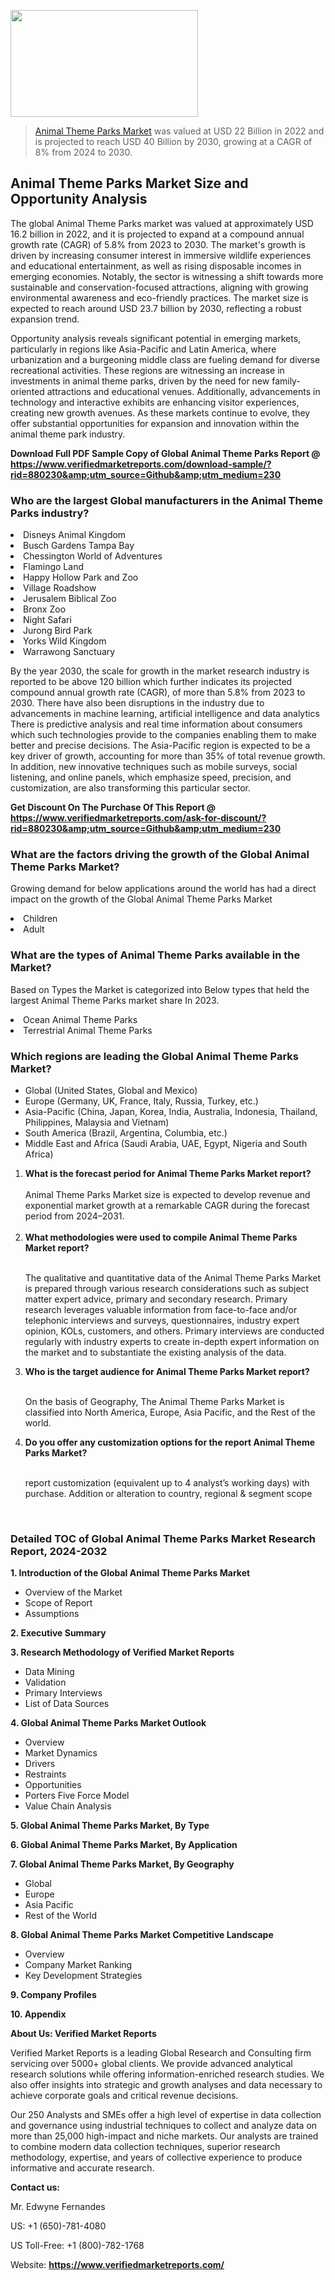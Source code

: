<img src="https://ffe5etoiles.com/wp-content/uploads/2024/12/MST1-300x171.png" alt="" width="300" height="171" class="alignnone size-medium wp-image-20088" /><blockquote><p><p><a href="https://www.verifiedmarketreports.com/download-sample/?rid=880230&utm_source=Github&utm_medium=230" target="_blank">Animal Theme Parks Market</a> was valued at USD 22 Billion in 2022 and is projected to reach USD 40 Billion by 2030, growing at a CAGR of 8% from 2024 to 2030.</p></blockquote><p><h2>Animal Theme Parks Market Size and Opportunity Analysis</h2><p>The global Animal Theme Parks market was valued at approximately USD 16.2 billion in 2022, and it is projected to expand at a compound annual growth rate (CAGR) of 5.8% from 2023 to 2030. The market's growth is driven by increasing consumer interest in immersive wildlife experiences and educational entertainment, as well as rising disposable incomes in emerging economies. Notably, the sector is witnessing a shift towards more sustainable and conservation-focused attractions, aligning with growing environmental awareness and eco-friendly practices. The market size is expected to reach around USD 23.7 billion by 2030, reflecting a robust expansion trend.</p><p>Opportunity analysis reveals significant potential in emerging markets, particularly in regions like Asia-Pacific and Latin America, where urbanization and a burgeoning middle class are fueling demand for diverse recreational activities. These regions are witnessing an increase in investments in animal theme parks, driven by the need for new family-oriented attractions and educational venues. Additionally, advancements in technology and interactive exhibits are enhancing visitor experiences, creating new growth avenues. As these markets continue to evolve, they offer substantial opportunities for expansion and innovation within the animal theme park industry.</p></p><p class=""><strong>Download Full PDF Sample Copy of Global Animal Theme Parks Report @ <a href="https://www.verifiedmarketreports.com/download-sample/?rid=880230&amp;utm_source=Github&amp;utm_medium=230" target="_blank">https://www.verifiedmarketreports.com/download-sample/?rid=880230&amp;utm_source=Github&amp;utm_medium=230</a></strong></p><h3 id="" class="">Who are the largest Global manufacturers in the Animal Theme Parks industry?</h3><p><li>Disneys Animal Kingdom</li><li> Busch Gardens Tampa Bay</li><li> Chessington World of Adventures</li><li> Flamingo Land</li><li> Happy Hollow Park and Zoo</li><li> Village Roadshow</li><li> Jerusalem Biblical Zoo</li><li> Bronx Zoo</li><li> Night Safari</li><li> Jurong Bird Park</li><li> Yorks Wild Kingdom</li><li> Warrawong Sanctuary</li></p><div class=""><div class="" dir="" data-message-author-role="" data-message-id="" data-message-model-slug=""><div class=""><div class=""><div class=""><div class="" dir="" data-message-author-role="" data-message-id="" data-message-model-slug=""><div class=""><div class=""><p>By the year 2030, the scale for growth in the market research industry is reported to be above 120 billion which further indicates its projected compound annual growth rate (CAGR), of more than 5.8% from 2023 to 2030. There have also been disruptions in the industry due to advancements in machine learning, artificial intelligence and data analytics There is predictive analysis and real time information about consumers which such technologies provide to the companies enabling them to make better and precise decisions. The Asia-Pacific region is expected to be a key driver of growth, accounting for more than 35% of total revenue growth. In addition, new innovative techniques such as mobile surveys, social listening, and online panels, which emphasize speed, precision, and customization, are also transforming this particular sector.</p><p><strong>Get Discount On The Purchase Of This Report @&nbsp; <a href="https://www.verifiedmarketreports.com/ask-for-discount/?rid=880230&amp;utm_source=Github&amp;utm_medium=230" target="_blank">https://www.verifiedmarketreports.com/ask-for-discount/?rid=880230&amp;utm_source=Github&amp;utm_medium=230</a></strong></p></div></div></div></div></div></div></div></div><h3 id="" class="">What are the factors driving the growth of the Global Animal Theme Parks Market?</h3><p id="" class="">Growing demand for below applications around the world has had a direct impact on the growth of the Global Animal Theme Parks Market</p><p id="" class=""><li>Children</li><li> Adult</li></p><h3 id="" class="">What are the types of Animal Theme Parks available in the Market?</h3><p id="" class="">Based on Types the Market is categorized into Below types that held the largest Animal Theme Parks market share In 2023.</p><p id="" class=""><li>Ocean Animal Theme Parks</li><li> Terrestrial Animal Theme Parks</li></p><h3 id="" class="">Which regions are leading the Global Animal Theme Parks Market?</h3><ul><li>Global (United States, Global and Mexico)</li><li>Europe (Germany, UK, France, Italy, Russia, Turkey, etc.)</li><li>Asia-Pacific (China, Japan, Korea, India, Australia, Indonesia, Thailand, Philippines, Malaysia and Vietnam)</li><li>South America (Brazil, Argentina, Columbia, etc.)</li><li>Middle East and Africa (Saudi Arabia, UAE, Egypt, Nigeria and South Africa)</li></ul><p><ol><li><strong>What is the forecast period for Animal Theme Parks Market report?<br /></strong><br /><span data-sheets-root="1" data-sheets-value="{&quot;1&quot;:2,&quot;2&quot;:&quot;XXXX size is expected to develop revenue and exponential market growth at a remarkable CAGR during the forecast period from 2024&ndash;2030.&quot;}" data-sheets-userformat="{&quot;2&quot;:12674,&quot;4&quot;:{&quot;1&quot;:2,&quot;2&quot;:16776960},&quot;10&quot;:2,&quot;11&quot;:0,&quot;15&quot;:&quot;Arial&quot;,&quot;16&quot;:12}">Animal Theme Parks Market size is expected to develop revenue and exponential market growth at a remarkable CAGR during the forecast period from 2024&ndash;2031.</span><br /><br /></li><li><strong>What methodologies were used to compile Animal Theme Parks Market report?<br /><br /></strong><p>The qualitative and quantitative data of the&nbsp;Animal Theme Parks Market is prepared through various research considerations such as subject matter expert advice, primary and secondary research. Primary research leverages valuable information from face-to-face and/or telephonic interviews and surveys, questionnaires, industry expert opinion, KOLs, customers, and others. Primary interviews are conducted regularly with industry experts to create in-depth expert information on the market and to substantiate the existing analysis of the data.&nbsp;</p></li><li><strong>Who is the target audience for Animal Theme Parks Market report?<br /><br /></strong><p>On the basis of Geography, The&nbsp;Animal Theme Parks Market is classified into North America, Europe, Asia Pacific, and the Rest of the world.</p></li><li><strong>Do you offer any customization options for the report Animal Theme Parks Market?<br /><br /></strong><p>report customization (equivalent up to 4 analyst&rsquo;s working days) with purchase. Addition or alteration to country, regional &amp; segment scope</p><p>&nbsp;</p></li></ol></p><h3 id="" class="">Detailed TOC of Global Animal Theme Parks Market Research Report, 2024-2032</h3><p id="" class=""><strong>1. Introduction of the Global Animal Theme Parks Market</strong></p><ul><li>Overview of the Market</li><li>Scope of Report</li><li>Assumptions</li></ul><p id="" class=""><strong>2. Executive Summary</strong></p><p id="" class=""><strong>3. Research Methodology of&nbsp;Verified Market Reports</strong></p><ul><li>Data Mining</li><li>Validation</li><li>Primary Interviews</li><li>List of Data Sources</li></ul><p id="" class=""><strong>4. Global Animal Theme Parks Market Outlook</strong></p><ul><li>Overview</li><li>Market Dynamics</li><li>Drivers</li><li>Restraints</li><li>Opportunities</li><li>Porters Five Force Model</li><li>Value Chain Analysis</li></ul><p id="" class=""><strong>5. Global Animal Theme Parks Market, By&nbsp;Type</strong></p><p id="" class=""><strong>6. Global Animal Theme Parks Market, By Application</strong></p><p id="" class=""><strong>7. Global Animal Theme Parks Market, By Geography</strong></p><ul><li>Global</li><li>Europe</li><li>Asia Pacific</li><li>Rest of the World</li></ul><p id="" class=""><strong>8. Global Animal Theme Parks Market Competitive Landscape</strong></p><ul><li>Overview</li><li>Company Market Ranking</li><li>Key Development Strategies</li></ul><p id="" class=""><strong>9. Company Profiles</strong></p><p id="" class=""><strong>10. Appendix</strong></p><p id="" class=""><strong>About Us: Verified Market Reports</strong></p><p id="" class="">Verified Market Reports is a leading Global Research and Consulting firm servicing over 5000+ global clients. We provide advanced analytical research solutions while offering information-enriched research studies. We also offer insights into strategic and growth analyses and data necessary to achieve corporate goals and critical revenue decisions.</p><p id="" class="">Our 250 Analysts and SMEs offer a high level of expertise in data collection and governance using industrial techniques to collect and analyze data on more than 25,000 high-impact and niche markets. Our analysts are trained to combine modern data collection techniques, superior research methodology, expertise, and years of collective experience to produce informative and accurate research.</p><p id="" class=""><strong>Contact us:</strong></p><p id="" class="">Mr. Edwyne Fernandes</p><p id="" class="">US: +1 (650)-781-4080</p><p id="" class="">US Toll-Free: +1 (800)-782-1768</p><p id="" class="">Website: <a target="" data-test-app-aware-link=""><strong>https://www.verifiedmarketreports.com/</strong></a></p>
